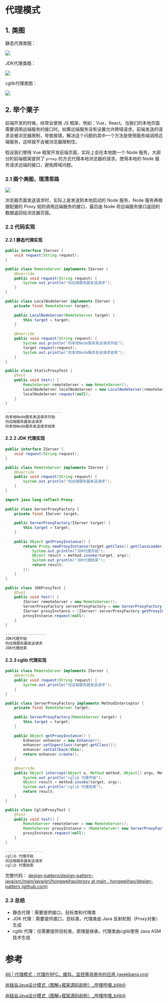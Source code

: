 # 代理模式
## 1. 类图
静态代理类图：

![](https://cdn.jsdelivr.net/gh/hongweihao/md-image-repo/image/static_proxy.png)


JDK代理类图：

![](https://cdn.jsdelivr.net/gh/hongweihao/md-image-repo/image/jdk_proxy.png)


cglib代理类图：

![](https://cdn.jsdelivr.net/gh/hongweihao/md-image-repo/image/cglib_proxy.png)



## 2. 举个栗子
前端开发的时候，经常会使用 JS 框架，例如：Vue，React。当我们的本地页面需要调用远端服务的接口时，如果远端服务没有设置允许跨域请求。前端发送的请求会被浏览器限制，导致报错，解决这个问题的其中一个方法是使用服务端调用远端服务，这样就不会被浏览器限制住。

假设我们使用 Vue 框架开发前端页面，实际上会在本地跑一个 Node 服务，大部分的前端框架提供了 `proxy` 的方式代理本地浏览器的请求。使用本地的 Node 服务请求远端的接口，避免跨域问题。


### 2.1 画个类图，理清思路
![](https://cdn.jsdelivr.net/gh/hongweihao/md-image-repo/image/frontend_node_proxy.png)

浏览器页面发送请求时，实际上是发送到本地启动的 Node 服务，Node 服务再根据配置的 Proxy 规则调用远端服务的接口，最后由 Node 将远端服务接口返回的数据返回给浏览器页面。


### 2.2 代码实现
#### 2.2.1 静态代理实现
```java
public interface IServer {  
    void request(String request);  
}
```

```java
public class RemoteServer implements IServer {  
    @Override  
    public void request(String request) {  
        System.out.println("向远端服务器发送请求");  
    }  
}
```

```java
public class LocalNodeServer implements IServer {  
    private final RemoteServer target;  
  
    public LocalNodeServer(RemoteServer target) {  
        this.target = target;  
    }  
  
    @Override  
    public void request(String request) {  
        System.out.println("向本地Node服务发送请求开始");  
        target.request(request);  
        System.out.println("向本地Node服务发送请求结束");  
    }  
}
```

```java
public class StaticProxyTest {  
    @Test  
    public void test() {  
        RemoteServer remoteServer = new RemoteServer();  
        LocalNodeServer localNodeServer = new LocalNodeServer(remoteServer);  
        localNodeServer.request(null);  
    }  
}

-------------------------
向本地Node服务发送请求开始
向远端服务器发送请求
向本地Node服务发送请求结束
```

#### 2.2.2 JDK 代理实现
```java
public interface IServer {  
    void request(String request);  
}
```

```java
public class RemoteServer implements IServer {  
    @Override  
    public void request(String request) {  
        System.out.println("向远端服务器发送请求");  
    }  
}
```

```java
import java.lang.reflect.Proxy;  
  
public class ServerProxyFactory {  
    private final IServer target;  
  
    public ServerProxyFactory(IServer target) {  
        this.target = target;  
    }  
  
    public Object getProxyInstance() {  
        return Proxy.newProxyInstance(target.getClass().getClassLoader(), target.getClass().getInterfaces(), (proxy, method, args) -> {  
            System.out.println("JDK代理开始");  
            Object result = method.invoke(target, args);  
            System.out.println("JDK代理结束");  
            return result;  
        });  
    }  
}
```

```java
public class JDKProxyTest {  
    @Test  
    public void test() {  
        IServer remoteServer = new RemoteServer();  
        ServerProxyFactory serverProxyFactory = new ServerProxyFactory(remoteServer);  
        IServer proxyInstance = (IServer) serverProxyFactory.getProxyInstance();  
        proxyInstance.request(null);  
    }  
}

------------------
JDK代理开始
向远端服务器发送请求
JDK代理结束
```
#### 2.2.3 cglib 代理实现
```java
public class RemoteServer implements IServer {  
    @Override  
    public void request(String request) {  
        System.out.println("向远端服务器发送请求");  
    }  
}
```

```java
public class ServerProxyFactory implements MethodInterceptor {  
    private final RemoteServer target;  
  
    public ServerProxyFactory(RemoteServer target) {  
        this.target = target;  
    }  
  
    public Object getProxyInstance() {  
        Enhancer enhancer = new Enhancer();  
        enhancer.setSuperclass(target.getClass());  
        enhancer.setCallback(this);  
        return enhancer.create();  
    }  
  
    @Override  
    public Object intercept(Object o, Method method, Object[] args, MethodProxy methodProxy) throws Throwable {  
        System.out.println("cglib 代理开始");  
        Object result = method.invoke(target, args);  
        System.out.println("cglib 代理结束");  
        return result;  
    }  
}
```

```java
public class CglibProxyTest {  
    @Test  
    public void test() {  
        RemoteServer remoteServer = new RemoteServer();  
        RemoteServer proxyInstance = (RemoteServer) new ServerProxyFactory(remoteServer).getProxyInstance();  
        proxyInstance.request(null);  
    }  
}

-----------------
cglib 代理开始
向远端服务器发送请求
cglib 代理结束
```

完整代码： [design-pattern/design-pattern-java/src/main/java/pri/hongweihao/proxy at main · hongweihao/design-pattern (github.com)](https://github.com/hongweihao/design-pattern/tree/main/design-pattern-java/src/main/java/pri/hongweihao/proxy)

### 2.3 总结
- 静态代理：需要提供接口，目标类和代理类
- JDK 代理：需要提供接口，目标类，代理类由 Java 反射机制（Proxy对象）生成
- cglib 代理：仅需要提供目标类，原理是继承。代理类由cglib使用 Java ASM 技术生成


# 参考
[48 | 代理模式：代理在RPC、缓存、监控等场景中的应用 (geekbang.org)](https://time.geekbang.org/column/article/201823)

[尚硅谷Java设计模式（图解+框架源码剖析）_哔哩哔哩_bilibili](https://www.bilibili.com/video/BV1G4411c7N4?p=93)

[尚硅谷Java设计模式（图解+框架源码剖析）_哔哩哔哩_bilibili](https://www.bilibili.com/video/BV1G4411c7N4?p=94)